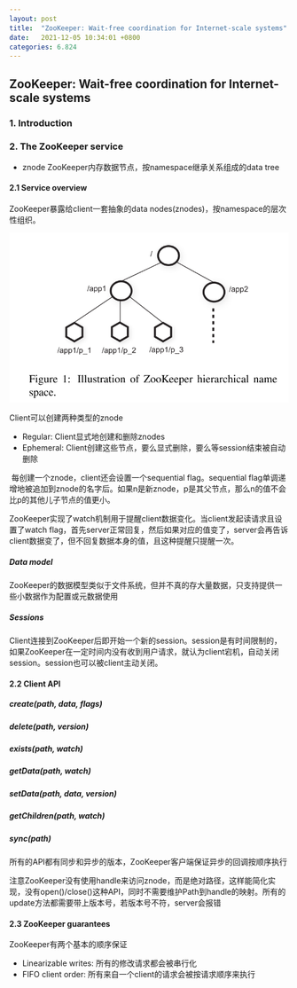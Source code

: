 ```yaml
---
layout: post
title:  "ZooKeeper: Wait-free coordination for Internet-scale systems"
date:   2021-12-05 10:34:01 +0800
categories: 6.824
---
```


## ZooKeeper: Wait-free coordination for Internet-scale systems



### 1. Introduction



### 2. The ZooKeeper service

* znode ZooKeeper内存数据节点，按namespace继承关系组成的data tree

#### 2.1 Service overview

ZooKeeper暴露给client一套抽象的data nodes(znodes)，按namespace的层次性组织。



![image-20211205094506557](/assets/2021/12/zookeeper/image-20211205094506557.png)

Client可以创建两种类型的znode

* Regular: Client显式地创建和删除znodes
* Ephemeral: Client创建这些节点，要么显式删除，要么等session结束被自动删除

​        每创建一个znode，client还会设置一个sequential flag。sequential flag单调递增地被追加到znode的名字后。如果n是新znode，p是其父节点，那么n的值不会比p的其他儿子节点的值更小。

​        ZooKeeper实现了watch机制用于提醒client数据变化。当client发起读请求且设置了watch flag，首先server正常回复，然后如果对应的值变了，server会再告诉client数据变了，但不回复数据本身的值，且这种提醒只提醒一次。

##### Data model

ZooKeeper的数据模型类似于文件系统，但并不真的存大量数据，只支持提供一些小数据作为配置或元数据使用

##### Sessions

Client连接到ZooKeeper后即开始一个新的session。session是有时间限制的，如果ZooKeeper在一定时间内没有收到用户请求，就认为client宕机，自动关闭session。session也可以被client主动关闭。

#### 2.2 Client API

##### create(path, data, flags)

##### delete(path, version)

##### exists(path, watch)

##### getData(path, watch)

##### setData(path, data, version)

##### getChildren(path, watch)

##### sync(path)

​        所有的API都有同步和异步的版本，ZooKeeper客户端保证异步的回调按顺序执行

​        注意ZooKeeper没有使用handle来访问znode，而是绝对路径，这样能简化实现，没有open()/close()这种API，同时不需要维护Path到handle的映射。所有的update方法都需要带上版本号，若版本号不符，server会报错

#### 2.3 ZooKeeper guarantees

ZooKeeper有两个基本的顺序保证

* Linearizable writes: 所有的修改请求都会被串行化
* FIFO client order: 所有来自一个client的请求会被按请求顺序来执行

